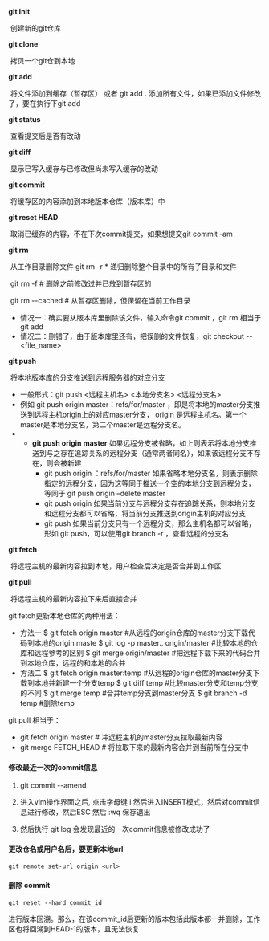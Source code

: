 **git init** 

​	创建新的git仓库

**git clone** 

​	拷贝一个git仓到本地

**git add**  

​	将文件添加到缓存（暂存区） 或者 git add . 添加所有文件，如果已添加文件修改了，要在执行下git add

**git status**

​	查看提交后是否有改动

**git diff** 

​	显示已写入缓存与已修改但尚未写入缓存的改动

**git commit**  

​	将缓存区的内容添加到本地版本仓库（版本库）中

**git reset HEAD** 

​	取消已缓存的内容，不在下次commit提交，如果想提交git commit -am

**git rm**   

​	从工作目录删除文件 git rm -r * 递归删除整个目录中的所有子目录和文件

​	git rm -f  # 删除之前修改过并已放到暂存区的

​	git rm --cached  # 从暂存区删除，但保留在当前工作目录

* 情况一：确实要从版本库里删除该文件，输入命令git commit ，git rm 相当于git add
* 情况二：删错了，由于版本库里还有，把误删的文件恢复，git checkout -- <file_name>

**git push**  

​	将本地版本库的分支推送到远程服务器的对应分支

* 一般形式：git push <远程主机名> <本地分支名> <远程分支名>
* 例如 git push origin master：refs/for/master ，即是将本地的master分支推送到远程主机origin上的对应master分支， origin 是远程主机名。第一个master是本地分支名，第二个master是远程分支名。
* - **git push origin master**
        如果远程分支被省略，如上则表示将本地分支推送到与之存在追踪关系的远程分支（通常两者同名），如果该远程分支不存在，则会被新建
    * git push origin ：refs/for/master
        如果省略本地分支名，则表示删除指定的远程分支，因为这等同于推送一个空的本地分支到远程分支，等同于 git push origin –delete master
    * git push origin
        如果当前分支与远程分支存在追踪关系，则本地分支和远程分支都可以省略，将当前分支推送到origin主机的对应分支
    * git push
        如果当前分支只有一个远程分支，那么主机名都可以省略，形如 git push，可以使用git branch -r ，查看远程的分支名

**git fetch**

​	将远程主机的最新内容拉到本地，用户检查后决定是否合并到工作区

**git pull**

​	将远程主机的最新内容拉下来后直接合并



git fetch更新本地仓库的两种用法：

* 方法一
      $ git fetch origin master        #从远程的origin仓库的master分支下载代码到本地的origin maste
      $ git log -p master.. origin/master   #比较本地的仓库和远程参考的区别
      $ git merge origin/master        #把远程下载下来的代码合并到本地仓库，远程的和本地的合并
* 方法二
      $ git fetch origin master:temp      #从远程的origin仓库的master分支下载到本地并新建一个分支temp
      $ git diff temp             #比较master分支和temp分支的不同
      $ git merge temp             #合并temp分支到master分支
      $ git branch -d temp           #删除temp


git pull 相当于：

* git fetch origin master  # 冲远程主机的master分支拉取最新内容
* git merge FETCH_HEAD # 将拉取下来的最新内容合并到当前所在分支中



#### 修改最近一次的commit信息

1. git commit --amend

2. 进入vim操作界面之后, 点击字母键 i 然后进入INSERT模式，然后对commit信息进行修改，然后ESC 然后 :wq 保存退出

3. 然后执行 git log 会发现最近的一次commit信息被修改成功了

#### 更改仓名或用户名后，要更新本地url

```
git remote set-url origin <url>
```

#### 删除 commit

```
git reset --hard commit_id
```

进行版本回溯。那么，在该commit_id后更新的版本包括此版本都一并删除，工作区也将回溯到HEAD-1的版本，且无法恢复
